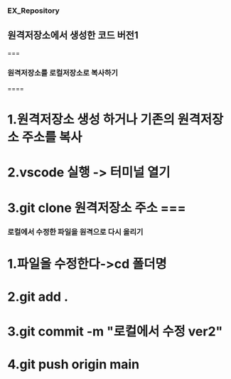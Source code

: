 ### EX_Repository
## 원격저장소에서 생성한 코드 버전1

===

### 원격저장소를 로컬저장소로 복사하기

====

 # 1.원격저장소 생성 하거나 기존의 원격저장소 주소를 복사
 # 2.vscode 실행 -> 터미널 열기
 # 3.git clone 원격저장소 주소 ===

### 로컬에서 수정한 파일을 원격으로 다시 올리기
 # 1.파일을 수정한다->cd 폴더명
 # 2.git add .
 # 3.git commit -m "로컬에서 수정 ver2"
 # 4.git push origin main